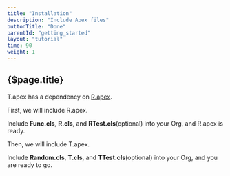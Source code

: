 ```yaml
---
title: "Installation"
description: "Include Apex files"
buttonTitle: "Done"
parentId: "getting_started"
layout: "tutorial"
time: 90
weight: 1
---
```


## {$page.title}

T.apex has a dependency on [R.apex](https://github.com/Click-to-Cloud/R.apex).

First, we will include R.apex.

Include **Func.cls**, **R.cls**, and **RTest.cls**(optional) into your Org, and R.apex is ready.

Then, we will include T.apex.

Include **Random.cls**, **T.cls**, and **TTest.cls**(optional) into your Org, and you are ready to go.
